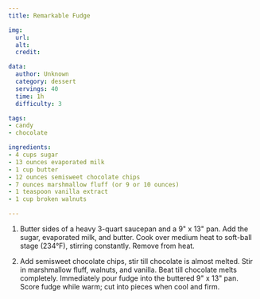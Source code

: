```yaml
---
title: Remarkable Fudge

img:
  url: 
  alt: 
  credit: 

data:
  author: Unknown
  category: dessert
  servings: 40
  time: 1h
  difficulty: 3 

tags:
- candy
- chocolate

ingredients:
- 4 cups sugar
- 13 ounces evaporated milk
- 1 cup butter
- 12 ounces semisweet chocolate chips
- 7 ounces marshmallow fluff (or 9 or 10 ounces)
- 1 teaspoon vanilla extract
- 1 cup broken walnuts

---
```


1. Butter sides of a heavy 3-quart saucepan and a 9" x 13" pan. Add the sugar, evaporated milk, and butter. Cook over medium heat to soft-ball stage (234°F), stirring constantly. Remove from heat.

2. Add semisweet chocolate chips, stir till chocolate is almost melted. Stir in marshmallow fluff, walnuts, and vanilla. Beat till chocolate melts completely. Immediately pour fudge into the buttered 9" x 13" pan. Score fudge while warm; cut into pieces when cool and firm.